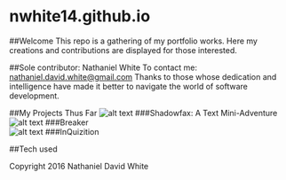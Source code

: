 # nwhite14.github.io

##Welcome
This repo is a gathering of my portfolio works. Here my creations and contributions are displayed for those interested. 

##Sole contributor: Nathaniel White
To contact me: nathaniel.david.white@gmail.com
Thanks to those whose dedication and intelligence have made it better to navigate the world of software development.

##My Projects Thus Far
![alt text]()   ###Shadowfax: A Text Mini-Adventure  
![alt text]()   ###Breaker  
![alt text](https://cloud.githubusercontent.com/assets/16845455/12532919/e3a0ad98-c1dc-11e5-8040-d21eae3b0d9f.png)  ###InQuizition  

##Tech used

Copyright 2016 Nathaniel David White

